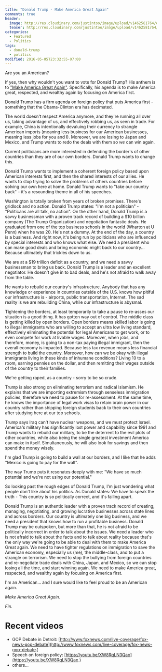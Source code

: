 ```yaml
---
title: "Donald Trump - Make America Great Again"
comments: true
header:
  image: http://res.cloudinary.com/justintoo/image/upload/v1462581764/donald-trump-president-2016-make-america-great-again_lfamup.jpg
  teaser: http://res.cloudinary.com/justintoo/image/upload/v1462581764/donald-trump-president-2016-make-america-great-again_lfamup.jpg
categories:
  - Featured
  - Politics
tags:
  - donald-trump
  - politics
modified: 2016-05-05T23:32:55-07:00
---
```


Are you an American?

If yes, then why wouldn't you want to vote for Donald Trump? His anthem is to ["Make America Great Again"](www.donaldjtrump.com). Specifically, his agenda is to make America great, respected, and wealthy again by focusing on America first.

Donald Trump has a firm agenda on foreign policy that puts America first - something that the Obama-Clinton era has decimated.

The world doesn't respect America anymore, and they're running all over us, taking advantage of us, and effectively robbing us, as seen in trade. For example, China is intentionally devaluing their currency to strangle American imports (meaning less business for our American businesses, meaning less jobs for you and I). Moreover, we are losing to Japan and Mexico, and Trump wants to redo the deals with them so *we* can win again.

Current politicians are more interested in defending the border's of other countries than they are of our own borders. Donald Trump wants to change this.

Donald Trump wants to implement a coherent foreign policy based upon American interests first, and then the shared interests of our allies. He wants to stop trying to solve the problems of others countries before solving our own here at home. Donald Trump wants to "take our country back" - it's a resounding theme in all of his speeches.

<!--more-->

Washington is totally broken from years of broken promises. There's gridlock and no action. Donald Trump states: "I'm not a politician" - "Politicans are all talk, no action". On the other hand, Donald Trump is a savvy businessman with a proven track record of building a $10 billion company (The Trump Organization) and negotiation fantastic deals. He graduated from one of the top business schools in the world (Wharton at U Penn) when he was 20. He's not a dummy. At the end of the day, a country is a business. And right now, it's being run by politicians who are influenced by special interests and who knows what else. We need a president who can make good deals and bring economic might back to our country... Because ultimately that trickles down to us.

We are at a $19 trillion deficit as a country, and we need a savvy businessman to bring us back. Donald Trump is a leader and an excellent negotiator. He doesn't give in to bad deals, and he's not afraid to walk away from the table.

He wants to rebuild our country's infrastructure. Anybody that has any knowledge or experience in countries outside of the U.S. knows how pitiful our infrastructure is - airports, public transportation, Internet. The sad reality is we are rebuilding China, while our infrastructure is abysmal.

Tightening the borders, at least temporarily to take a pause to re-asses our situation is a good thing. It has gotten way out of control. The middle class is getting killed by open borders. Open borders means skilled labor is going to illegal immigrants who are willing to accept an ultra low living standard, effectively eliminating the potential for legal Americans to get work, or to even compete for work at livable wages. Moreover, when jobs, and therefore, money, is going to a non-tax paying illegal immigrant, then the overall economy is impacted. Because less tax revenue means less financial strength to build the country. Moreover, how can we be okay with illegal immigrants living in these kinds of inhumane conditions? Living 10 to a room, earning pennies on the dollar, and then remitting their wages outside of the country to their families.

We're getting raped, as a country - sorry to be so crude.

Trump is also strong on eliminating terrorism and radical Islamism. He explains that we are importing extremism through senseless immigration policies, therefore we need to pause for re-assessment. At the same time, he knows the importance of legal work visas to retain brain power in our country rather than shipping foreign students back to their own countries after studying here at our top schools.

 Trump says Iraq can't have nuclear weapons, and we must protect Israel. America's military has significantly lost power and capability since 1991 and Trump wants to rebuild our military, to be the deterrent to the evil plots of other countries, while also being the single greatest investment America can make in itself. Simultaneously, he will also look for savings and then spend the money wisely.

I'm glad Trump is going to build a wall at our borders, and I like that he adds "Mexico is going to pay for the wall".

The way Trump puts it resonates deeply with me: "We have so much potential and we're not using our potential."

So looking past the rough edges of Donald Trump, I'm just wondering what people don't like about his politics. As Donald states: We have to speak the truth - This country is so politically correct, and it's falling apart.

Donald Trump is an authentic leader with a proven track record of creating, managing, negotiating, and growing lucrative businesses across state lines and across borders. Our country is ultimately one big business, and we need a president that knows how to run a profitable business. Donald Trump may be outspoken, but more than that, he is not afraid to be politically incorrect in order to talk about the issues. We need a leader who is not afraid to talk about the facts and to talk about reality because that's the only way we're going to be able to deal with them to make America Great again. We need to have tighter regulations on immigration to save the American economy, especially us (me), the middle-class, and to put a strangle on terrorism. We need to stop the bullying from foreign countries and re-negotiate trade deals with China, Japan, and Mexico, so we can stop losing all the time, and start winning again. We need to make America great, respected, and wealthy again by focusing on America first.

I'm an American... and I sure would like to feel proud to be an American again.

*Make America Great Again.*

*Fin.*

# Recent videos

* GOP Debate in Detroit: [http://www.foxnews.com/live-coverage/fox-news-gop-debate](http://www.foxnews.com/live-coverage/fox-news-gop-debate.)
* Speech on foreign policy: [https://youtu.be/XW8RqLN3Qao](https://youtu.be/XW8RqLN3Qao.)
* others...
